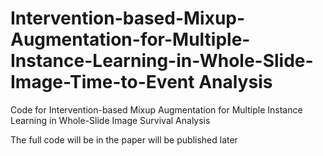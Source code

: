 # Intervention-based-Mixup-Augmentation-for-Multiple-Instance-Learning-in-Whole-Slide-Image-Time-to-Event Analysis
Code for Intervention-based Mixup Augmentation for Multiple Instance Learning in Whole-Slide Image Survival Analysis

The full code will be in the paper will be published later
